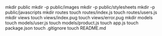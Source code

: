 mkdir public
mkdir -p public/images
mkdir -p public/stylesheets
mkdir -p public/javascripts
mkdir routes
touch routes/index.js
touch routes/users.js
mkdir views
touch views/index.pug
touch views/error.pug
mkdir models
touch models/user.js
touch models/product.js
touch app.js
touch package.json
touch .gitignore
touch README.md